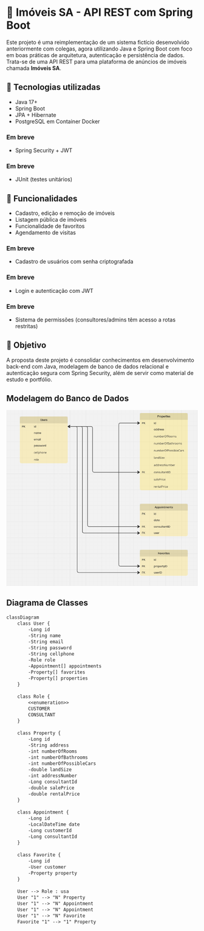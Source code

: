 # 🏡 Imóveis SA - API REST com Spring Boot

Este projeto é uma reimplementação de um sistema fictício desenvolvido anteriormente com colegas, agora utilizando Java e Spring Boot com foco em boas práticas de arquitetura, autenticação e persistência de dados. Trata-se de uma API REST para uma plataforma de anúncios de imóveis chamada **Imóveis SA**.

## 🔧 Tecnologias utilizadas

- Java 17+
- Spring Boot
- JPA + Hibernate
- PostgreSQL em Container Docker
### Em breve
- Spring Security + JWT
### Em breve
- JUnit (testes unitários)

## 🧩 Funcionalidades

- Cadastro, edição e remoção de imóveis
- Listagem pública de imóveis
- Funcionalidade de favoritos
- Agendamento de visitas
### Em breve
- Cadastro de usuários com senha criptografada
### Em breve
- Login e autenticação com JWT
### Em breve
- Sistema de permissões (consultores/admins têm acesso a rotas restritas)

## 🎯 Objetivo

A proposta deste projeto é consolidar conhecimentos em desenvolvimento back-end com Java, modelagem de banco de dados relacional e autenticação segura com Spring Security, além de servir como material de estudo e portfólio.

## Modelagem do Banco de Dados
![img.png](img.png)

## Diagrama de Classes
```mermaid
classDiagram
    class User {
        -Long id
        -String name
        -String email
        -String password
        -String cellphone
        -Role role
        -Appointment[] appointments
        -Property[] favorites
        -Property[] properties
    }

    class Role {
        <<enumeration>>
        CUSTOMER
        CONSULTANT
    }

    class Property {
        -Long id
        -String address
        -int numberOfRooms
        -int numberOfBathrooms
        -int numberOfPossibleCars
        -double landSize
        -int addressNumber
        -Long consultantId
        -double salePrice
        -double rentalPrice
    }

    class Appointment {
        -Long id
        -LocalDateTime date
        -Long customerId
        -Long consultantId
    }

    class Favorite {
        -Long id
        -User customer
        -Property property
    }

    User --> Role : usa
    User "1" --> "N" Property
    User "1" --> "N" Appointment
    User "1" --> "N" Appointment
    User "1" --> "N" Favorite
    Favorite "1" --> "1" Property
```

